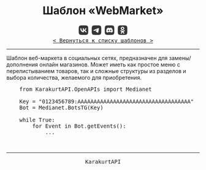 <div align="center">
    <h1> Шаблон «WebMarket» </h1>
    <img src="../MediaImg/MediaVK-.svg" height="30"/>
    <img src="../MediaImg/MediaTG-.svg" height="30"/>
    <img src="../MediaImg/MediaDC-.svg" height="30"/>
    <img src="../MediaImg/MediaOK-.svg" height="30"/>
    <br>
    <kbd><a href="../ReadMe.md">< Вернуться к списку шаблонов ></a></kbd>
    <hr>
</div>

<div align="left">
    Шаблон веб-маркета в социальных сетях, предназначен для замены/дополнения онлайн магазинов. Может
    иметь как простое меню с перелистыванием товаров, так и сложные структуры из разделов и выбора
    количества, желаемого для приобретения.
</div>

<pre lang="Python">
    from KarakurtAPI.OpenAPIs import Medianet
    
    Key = "0123456789:AAAAAAAAAAAAAAAAAAAAAAAAAAAAAAAAAAA"
    Bot = Medianet.BotsTG(Key)
    
    while True:
        for Event in Bot.getEvents():
            ...
</pre>

<div align="center">
    <br>
    <hr>
    <samp>KarakurtAPI</samp>
</div>